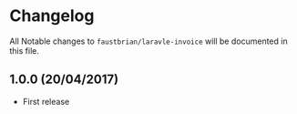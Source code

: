 # Changelog

All Notable changes to `faustbrian/laravle-invoice` will be documented in this file.

## 1.0.0 (20/04/2017)
- First release
